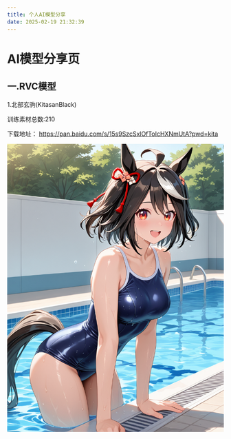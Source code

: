 ```yaml
---
title: 个人AI模型分享
date: 2025-02-19 21:32:39
---
```


# AI模型分享页

## 一.RVC模型

1.北部玄驹(KitasanBlack)

训练素材总数:210

下载地址：
https://pan.baidu.com/s/15s9SzcSxlOfToIcHXNmUtA?pwd=kita

![](https://github.com/SUDG01/tuchuang/blob/main/meit/kitasan1.png?raw=true)
